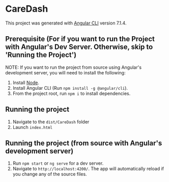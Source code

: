 # CareDash

This project was generated with [Angular CLI](https://github.com/angular/angular-cli) version 7.1.4.

## Prerequisite (For if you want to run the Project with Angular's Dev Server. Otherwise, skip to 'Running the Project')

NOTE: If you want to run the project from source using Angular's development server, you will need to install the following:

1. Install [Node](https://nodejs.org/en/).
2. Install Angular CLI (Run `npm install -g @angular/cli`).
3. From the project root, run `npm i` to install dependencies.

## Running the project

1. Navigate to the `dist/CareDash` folder
2. Launch `index.html`

## Running the project (from source with Angular's development server)

1. Run `npm start` or `ng serve` for a dev server.
2. Navigate to `http://localhost:4200/`. The app will automatically reload if you change any of the source files.
